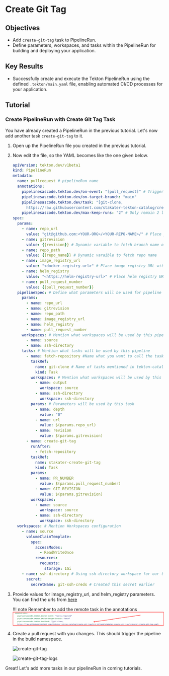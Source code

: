 # Create Git Tag

## Objectives

- Add `create-git-tag` task to PipelineRun.
- Define parameters, workspaces, and tasks within the PipelineRun for building and deploying your application.

## Key Results

- Successfully create and execute the Tekton PipelineRun using the defined `.tekton/main.yaml` file, enabling automated CI/CD processes for your application.

## Tutorial

### Create PipelineRun with Create Git Tag Task

You have already created a PipelineRun in the previous tutorial. Let's now add another task `create-git-tag` to it.

1. Open up the PipelineRun file you created in the previous tutorial.
1. Now edit the file, so the YAML becomes like the one given below.

    ```yaml
    apiVersion: tekton.dev/v1beta1
    kind: PipelineRun
    metadata:
      name: pullrequest # pipelineRun name
      annotations:
        pipelinesascode.tekton.dev/on-event: "[pull_request]" # Trigger the pipelineRun on pullrequest events on branch main
        pipelinesascode.tekton.dev/on-target-branch: "main"
        pipelinesascode.tekton.dev/task: "[git-clone, 
          https://raw.githubusercontent.com/stakater-tekton-catalog/create-git-tag/0.0.12/task/stakater-create-git-tag/stakater-create-git-tag.yaml]" 
        pipelinesascode.tekton.dev/max-keep-runs: "2" # Only remain 2 latest pipelineRuns on SAAP
    spec:
      params:
        - name: repo_url
          value: "git@github.com:<YOUR-ORG>/<YOUR-REPO-NAME>/" # Place your repo SSH URL
        - name: gitrevision
          value: {{revision}} # Dynamic variable to fetch branch name of the push event on your repo
        - name: repo_path
          value: {{repo_name}} # Dynamic varaible to fetch repo name
        - name: image_registry_url
          value: "<docker-registry-url>" # Place image registry URL without https://
        - name: helm_registry
          value: "<https://helm-registry-url>" # Place helm registry URL with https://
        - name: pull_request_number
          value: {{pull_request_number}}
      pipelineSpec: # Define what parameters will be used for pipeline
        params:
          - name: repo_url
          - name: gitrevision
          - name: repo_path
          - name: image_registry_url
          - name: helm_registry
          - name: pull_request_number
        workspaces: # Mention what workspaces will be used by this pipeline to store data and used by data transferring between tasks
          - name: source
          - name: ssh-directory
        tasks: # Mention what tasks will be used by this pipeline
          - name: fetch-repository #Name what you want to call the task
            taskRef:
              name: git-clone # Name of tasks mentioned in tekton-catalog
              kind: Task
            workspaces: # Mention what workspaces will be used by this task
              - name: output
                workspace: source
              - name: ssh-directory
                workspace: ssh-directory
            params: # Parameters will be used by this task
              - name: depth
                value: "0"
              - name: url
                value: $(params.repo_url)
              - name: revision
                value: $(params.gitrevision)
          - name: create-git-tag
            runAfter:
              - fetch-repository
            taskRef:
              name: stakater-create-git-tag
              kind: Task
            params:
              - name: PR_NUMBER
                value: $(params.pull_request_number)
              - name: GIT_REVISION
                value: $(params.gitrevision)
            workspaces:
              - name: source
                workspace: source
              - name: ssh-directory
                workspace: ssh-directory
      workspaces: # Mention Workspaces configuration
        - name: source
          volumeClaimTemplate:
            spec:
              accessModes:
                - ReadWriteOnce
              resources:
                requests:
                  storage: 1Gi
        - name: ssh-directory # Using ssh-directory workspace for our task to have better security
          secret:
            secretName: git-ssh-creds # Created this secret earlier
    ```

1. Provide values for image_registry_url, and helm_registry parameters. You can find the urls from [here](../../../../managed-addons/nexus/explanation/routes.md)

    !!! note
        Remember to add the remote task in the annotations
        ![create-git-tag](images/create-git-tag-annotation.png)

1. Create a pull request with you changes. This should trigger the pipeline in the build namespace.

   ![create-git-tag](images/create-git-tag.png)

   ![create-git-tag-logs](images/create-git-tag-logs.png)

Great! Let's add more tasks in our pipelineRun in coming tutorials.
